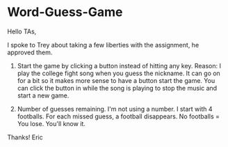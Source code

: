 # Word-Guess-Game

Hello TAs,

I spoke to Trey about taking a few liberties with the assignment, he approved them.

1.  Start the game by clicking a button instead of hitting any key.  Reason:  I play the college fight song when you guess the nickname.  It can go on for a bit so it makes more sense to have a button start the game.  You can click the button in while the song is playing to stop the music and start a new game.

2.  Number of guesses remaining.  I'm not using a number.  I start with 4 footballs.  For each missed guess, a football disappears.  No footballs = You lose.  You'll know it.

Thanks!
Eric
